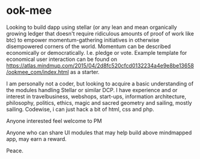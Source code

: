 # ook-mee
Looking to build dapp using stellar (or any lean and mean organically growing ledger that doesn't require ridiculous amounts of proof of work like btc) to empower momentum-gathering initiatives in otherwise disempowered corners of the world.
Momentum can be described economically or democratically. I.e. pledge or vote.
Example template for economical user interaction can be found on
https://atlas.mindmup.com/2015/04/2d8fc520cfcd0132234a4e9e8be13658/ookmee_com/index.html
as a starter.

I am personally not a coder, but looking to acquire a basic understanding of the modules handling Stellar or similar DCP.
I have experience and or interest in travelbusiness, webshops, start-ups, information architecture, philosophy, politics, ethics, magic and sacred geometry and sailing, mostly sailing.
Codewise, i can just hack a bit of html, css and php.

Anyone interested feel welcome to PM

Anyone who can share UI modules that may help build above mindmapped app, may earn a reward.

Peace.
